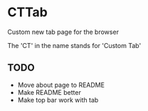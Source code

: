 # CTTab

Custom new tab page for the browser

The 'CT' in the name stands for 'Custom Tab'

## TODO

- Move about page to README
- Make README better
- Make top bar work with tab